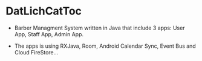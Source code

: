 # DatLichCatToc
- Barber Managment System written in Java that include 3 apps: User App, Staff App, Admin App. 

- The apps is using RXJava, Room, Android Calendar Sync, Event Bus and Cloud FireStore...  
